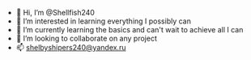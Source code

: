 - 👋 Hi, I’m @Shellfish240
- 👀 I’m interested in learning everything I possibly can
- 🌱 I’m currently learning the basics and can't wait to achieve all I can
- 💞️ I’m looking to collaborate on any project
- 📫 shelbyshipers240@yandex.ru

<!---
Shellfish240/Shellfish240 is a ✨ special ✨ repository because its `README.md` (this file) appears on your GitHub profile.
You can click the Preview link to take a look at your changes.
--->
